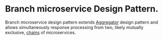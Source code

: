 # Branch microservice Design Pattern.

Branch microservice design pattern extends [Aggregator](aggregator.md) design pattern and allows simultaneously response processing from two, likely mutually exclusive, [chains](chained.md) of microservices.
